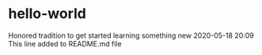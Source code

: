 # hello-world
Honored tradition to get started learning something new
2020-05-18 20:09 This line added to README.md file
